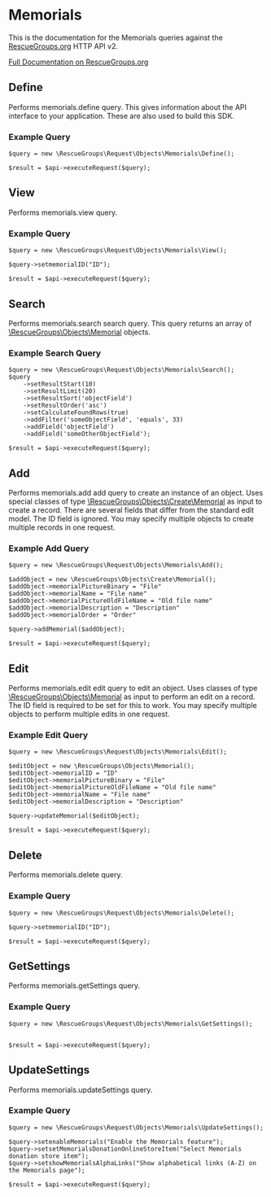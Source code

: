 # Memorials

This is the documentation for the Memorials queries against the [RescueGroups.org](https://www.rescuegroups.org/) HTTP API v2.

[Full Documentation on RescueGroups.org](https://userguide.rescuegroups.org/display/APIDG/Object+definitions#Objectdefinitions-memorials)

## Define
Performs memorials.define query. This gives information about the API interface to your application. These are also used to build this SDK.

### Example Query

    $query = new \RescueGroups\Request\Objects\Memorials\Define();

    $result = $api->executeRequest($query);
## View
Performs memorials.view query.

### Example Query

    $query = new \RescueGroups\Request\Objects\Memorials\View();

    $query->setmemorialID("ID");

    $result = $api->executeRequest($query);

## Search
Performs memorials.search search query. This query returns an array of [\RescueGroups\Objects\Memorial](../../../src/Objects/Memorial.php) objects.

### Example Search Query

    $query = new \RescueGroups\Request\Objects\Memorials\Search();
    $query
        ->setResultStart(10)
        ->setResultLimit(20)
        ->setResultSort('objectField')
        ->setResultOrder('asc')
        ->setCalculateFoundRows(true)
        ->addFilter('someObjectField', 'equals', 33)
        ->addField('objectField')
        ->addField('someOtherObjectField');

    $result = $api->executeRequest($query);
## Add
Performs memorials.add add query to create an instance of an object. Uses special classes of type [\RescueGroups\Objects\Create\Memorial](../../../src/Objects/Memorial.php) as input to create a record. There are several fields that differ from the standard edit model. The ID field is ignored. You may specify multiple objects to create multiple records in one request.

### Example Add Query

    $query = new \RescueGroups\Request\Objects\Memorials\Add();

    $addObject = new \RescueGroups\Objects\Create\Memorial();
    $addObject->memorialPictureBinary = "File"
    $addObject->memorialName = "File name"
    $addObject->memorialPictureOldFileName = "Old file name"
    $addObject->memorialDescription = "Description"
    $addObject->memorialOrder = "Order"

    $query->addMemorial($addObject);

    $result = $api->executeRequest($query);
## Edit
Performs memorials.edit edit query to edit an object. Uses classes of type [\RescueGroups\Objects\Memorial](../../../src/Objects/Memorial.php) as input to perform an edit on a record. The ID field is required to be set for this to work. You may specify multiple objects to perform multiple edits in one request.

### Example Edit Query

    $query = new \RescueGroups\Request\Objects\Memorials\Edit();

    $editObject = new \RescueGroups\Objects\Memorial();
    $editObject->memorialID = "ID"
    $editObject->memorialPictureBinary = "File"
    $editObject->memorialPictureOldFileName = "Old file name"
    $editObject->memorialName = "File name"
    $editObject->memorialDescription = "Description"

    $query->updateMemorial($editObject);

    $result = $api->executeRequest($query);
## Delete
Performs memorials.delete query.

### Example Query

    $query = new \RescueGroups\Request\Objects\Memorials\Delete();

    $query->setmemorialID("ID");

    $result = $api->executeRequest($query);

## GetSettings
Performs memorials.getSettings query.

### Example Query

    $query = new \RescueGroups\Request\Objects\Memorials\GetSettings();


    $result = $api->executeRequest($query);

## UpdateSettings
Performs memorials.updateSettings query.

### Example Query

    $query = new \RescueGroups\Request\Objects\Memorials\UpdateSettings();

    $query->setenableMemorials("Enable the Memorials feature");
    $query->setsetMemorialsDonationOnlineStoreItem("Select Memorials donation store item");
    $query->setshowMemorialsAlphaLinks("Show alphabetical links (A-Z) on the Memorials page");

    $result = $api->executeRequest($query);

